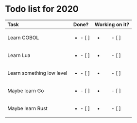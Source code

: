 # Todo list for 2020

| Task | Done? | Working on it? |
| :--- | :---: | :---: |
| Learn COBOL | <ul><li>- [ ]</li></ul> | <ul><li>- [ ]</li></ul> |
| Learn Lua | <ul><li>- [ ]</li></ul> | <ul><li>- [ ]</li></ul> |
| Learn something low level | <ul><li>- [ ]</li></ul> | <ul><li>- [ ]</li></ul> |
| Maybe learn Go | <ul><li>- [ ]</li></ul> | <ul><li>- [ ]</li></ul> |
| Maybe learn Rust | <ul><li>- [ ]</li></ul> | <ul><li>- [ ]</li></ul> |
